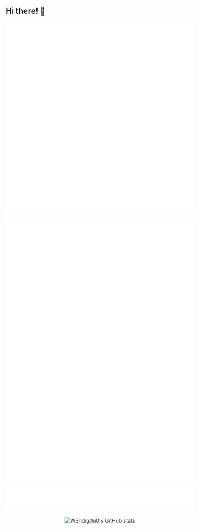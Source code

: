 ## Hi there! 👋
  
<div align="center" float="left" >  


![Metrics](https://github.com/W3ndig0u0/W3ndig0u0/blob/main/metrics.svg)
  
  
![Metrics](https://github.com/W3ndig0u0/W3ndig0u0/blob/main/metrics.personal.anilist.svg)

</div>

  
<div align="center" float="left">  

![Metrics](https://github.com/W3ndig0u0/W3ndig0u0/blob/main/metrics.personal.achievements.svg)

![W3ndig0u0's GitHub stats](https://github-readme-stats.vercel.app/api?username=W3ndig0u0&show_icons=true&theme=dracula&align="center)


</div>
